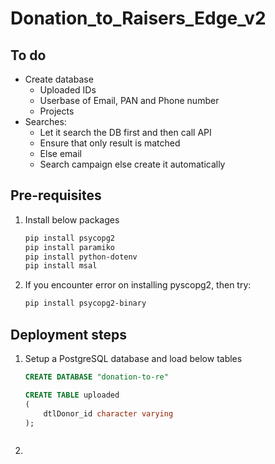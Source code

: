 # Donation_to_Raisers_Edge_v2

## To do
- Create database
  - Uploaded IDs
  - Userbase of Email, PAN and Phone number
  - Projects
- Searches:
  - Let it search the DB first and then call API
  - Ensure that only result is matched
  - Else email
  - Search campaign else create it automatically

## Pre-requisites
1. Install below packages
    ``` bash
   pip install psycopg2
   pip install paramiko
   pip install python-dotenv
   pip install msal
   ```
2. If you encounter error on installing pyscopg2, then try:
    ``` bash
    pip install psycopg2-binary
   ```

## Deployment steps
1. Setup a PostgreSQL database and load below tables
    ``` sql
   CREATE DATABASE "donation-to-re"
   
   CREATE TABLE uploaded
    (
        dtlDonor_id character varying
    );
   
   
   
   ```
2. 
